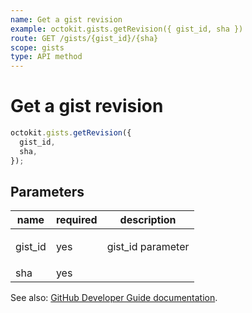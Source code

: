 ```yaml
---
name: Get a gist revision
example: octokit.gists.getRevision({ gist_id, sha })
route: GET /gists/{gist_id}/{sha}
scope: gists
type: API method
---
```


# Get a gist revision

```js
octokit.gists.getRevision({
  gist_id,
  sha,
});
```

## Parameters

<table>
  <thead>
    <tr>
      <th>name</th>
      <th>required</th>
      <th>description</th>
    </tr>
  </thead>
  <tbody>
    <tr><td>gist_id</td><td>yes</td><td>

gist_id parameter

</td></tr>
<tr><td>sha</td><td>yes</td><td>

</td></tr>
  </tbody>
</table>

See also: [GitHub Developer Guide documentation](https://docs.github.com/rest/reference/gists/#get-a-gist-revision).
